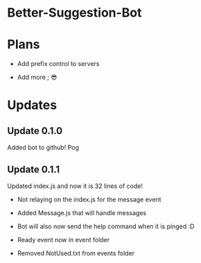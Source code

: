 # Better-Suggestion-Bot


# Plans

- Add prefix control to servers

- Add more ; 😎

# Updates

## Update 0.1.0

Added bot to github! Pog


## Update 0.1.1

Updated index.js and now it is 32 lines of code!


- Not relaying on the index.js for the message event

- Added Message.js that will handle messages

- Bot will also now send the help command when it is pinged :D

- Ready event now in event folder

- Removed NotUsed.txt from events folder